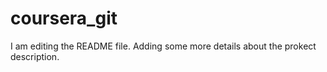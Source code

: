 # coursera_git
I am editing the README file. Adding some more details about the prokect description.
